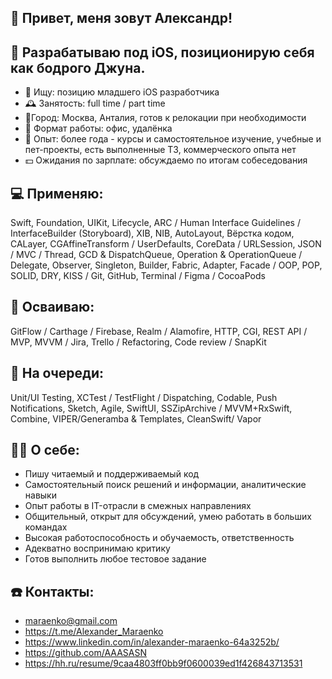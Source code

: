 ## 👋 Привет, меня зовут Александр!
## 🤔 Разрабатываю под iOS, позиционирую себя как бодрого Джуна. 
- 📱 Ищу: позицию младшего iOS разработчика
- 🕰 Занятость:  full time / part time
- 📍Город: Москва, Анталия, готов к релокации при необходимости
- 📅 Формат работы: офис, удалёнка
- 💪 Опыт: более года - курсы и самостоятельное изучение, учебные и пет-проекты, есть выполненные ТЗ, коммерческого опыта нет 
- 💵 Ожидания по зарплате: обсуждаемо по итогам собеседования

## 💻 Применяю:
Swift, Foundation, UIKit, Lifecycle, ARC / Human Interface Guidelines / InterfaceBuilder (Storyboard), XIB, NIB, AutoLayout, Вёрстка кодом, CALayer, CGAffineTransform / UserDefaults, CoreData / URLSession, JSON / MVC / Thread, GCD & DispatchQueue, Operation & OperationQueue / Delegate, Observer, Singleton, Builder, Fabric, Adapter, Facade / OOP, POP, SOLID, DRY, KISS / Git, GitHub, Terminal / Figma / CocoaPods

## 🌱 Осваиваю:
GitFlow / Carthage / Firebase, Realm / Alamofire, HTTP, CGI, REST API / MVP, MVVM / Jira, Trello / Refactoring, Code review / SnapKit

## 🔭 На очереди:
Unit/UI Testing, XCTest / TestFlight / Dispatching, Codable, Push Notifications, Sketch, Agile, SwiftUI, SSZipArchive / MVVM+RxSwift, Combine, VIPER/Generamba & Templates, CleanSwift/ Vapor

## 👨‍💻 О себе:
- Пишу читаемый и поддерживаемый код
- Самостоятельный поиск решений и информации, аналитические навыки
- Опыт работы в IT-отрасли в смежных направлениях
- Общительный, открыт для обсуждений, умею работать в больших командах
- Высокая работоспособность и обучаемость, ответственность
- Адекватно воспринимаю критику
- Готов выполнить любое тестовое задание

## ☎️ Контакты:
- maraenko@gmail.com
- https://t.me/Alexander_Maraenko
- https://www.linkedin.com/in/alexander-maraenko-64a3252b/
- https://github.com/AAASASN
- https://hh.ru/resume/9caa4803ff0bb9f0600039ed1f426843713531
